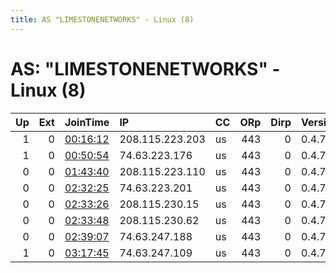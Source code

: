 ```yaml
---
title: AS "LIMESTONENETWORKS" - Linux (8)
---
```


# AS: "LIMESTONENETWORKS" - Linux (8)

|   Up |   Ext | JoinTime                                                                                              | IP              | CC   |   ORp |   Dirp | Version   | Contact   | Nickname            |   eFamMembers |
|-----:|------:|:------------------------------------------------------------------------------------------------------|:----------------|:-----|------:|-------:|:----------|:----------|:--------------------|--------------:|
|    1 |     0 | [00:16:12](https://nusenu.github.io/OrNetStats/w/relay/EEB5AFA68147E8C34CEC9FE0377C9AA360E9754A.html) | 208.115.223.203 | us   |   443 |      0 | 0.4.7.13  | None      | 1UGYK3Y6heZ8EoQmIxU |             1 |
|    1 |     0 | [00:50:54](https://nusenu.github.io/OrNetStats/w/relay/9A8798376D7292A16E53AC4D70133BA3414875DB.html) | 74.63.223.176   | us   |   443 |      0 | 0.4.7.13  | None      | oqVrDyZNxGtEyHtriKD |             1 |
|    0 |     0 | [01:43:40](https://nusenu.github.io/OrNetStats/w/relay/6F8EA532926EEE8126455C981658A0BAA5EE15C9.html) | 208.115.223.110 | us   |   443 |      0 | 0.4.7.13  | None      | MBfi93srIxcUM5eS98N |             1 |
|    0 |     0 | [02:32:25](https://nusenu.github.io/OrNetStats/w/relay/8BD0233DB31FB123E15CC99BD558B4B53E26ADEC.html) | 74.63.223.201   | us   |   443 |      0 | 0.4.7.13  | None      | ad998uN1hRBLqwgmdoW |             1 |
|    0 |     0 | [02:33:26](https://nusenu.github.io/OrNetStats/w/relay/BA3629A72E59FE91A812C4A746BE2D7E409A130B.html) | 208.115.230.15  | us   |   443 |      0 | 0.4.7.13  | None      | 4Py6MmXNa7V9p06W8S2 |             1 |
|    0 |     0 | [02:33:48](https://nusenu.github.io/OrNetStats/w/relay/432B25F01A732CFA39A0DCF477930DC507479DC0.html) | 208.115.230.62  | us   |   443 |      0 | 0.4.7.13  | None      | LT2WyOF4HAMlxzzBYTq |             1 |
|    0 |     0 | [02:39:07](https://nusenu.github.io/OrNetStats/w/relay/F4FCD09E43CA0B9E3FF7F77764F920566E32EDD5.html) | 74.63.247.188   | us   |   443 |      0 | 0.4.7.13  | None      | 4nAEvgPBM5UHSLQmxeV |             1 |
|    1 |     0 | [03:17:45](https://nusenu.github.io/OrNetStats/w/relay/5FC7B9E5255886E3D975028C795ECF07E569E98A.html) | 74.63.247.109   | us   |   443 |      0 | 0.4.7.13  | None      | l9kNcez2F2M6BwsHhNJ |             1 |
